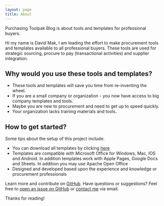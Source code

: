 ```yaml
---
layout: page
title: About
---
```


<p class="message">
  Purchasing Toolpak Blog is about tools and templates for professional buyers.
</p>

Hi my name is David Mak, I am leading the effort to make procurement tools and templates available to all professional buyers. These
tools are used for strategic sourcing, procure to pay (transactional activities) and supplier integration.

## Why would you use these tools and templates?

* These tools and templates will save you time from re-inventing the wheel.
* If you are a small company or organization - you now have access to big company templates and tools.
* Maybe you are new to procurement and need to get up to speed quickly.
* Your organization lacks training materials and tools.



## How to get started?

Some tips about the setup of this project include:

* You can download all templates by clicking <a href="https://github.com/purchasingtoolpak/purchasingtoolpak/archive/master.zip">here</a>
* Templates are compatible with Microsoft Office for Windows, Mac, IOS and Android. In addition templates work with Apple Pages, Google Docs and Sheets. In addition you may use Apache Open Office
* Designed and developed based upon the experience and knowledge or procurement professionals

Learn more and contribute on [GitHub](https://github.com/purchasingtoolpak/purchasingtoolpak).
Have questions or suggestions? Feel free to [open an issue on GitHub](https://github.com/purchasingtoolpak/purchasingtoolpak/issues/new) or <a href="http://purchasingtoolpak.com/#contact">contact me</a> via email.

Thanks for reading!
